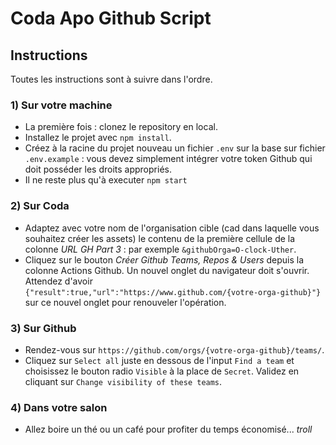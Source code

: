 # Coda Apo Github Script

## Instructions

Toutes les instructions sont à suivre dans l'ordre.

### 1) Sur votre machine

- La première fois : clonez le repository en local.
- Installez le projet avec `npm install`.
- Créez à la racine du projet nouveau un fichier `.env` sur la base sur fichier `.env.example` : vous devez simplement intégrer votre token Github qui doit posséder les droits appropriés.
- Il ne reste plus qu'à executer `npm start`

### 2) Sur Coda

- Adaptez avec votre nom de l'organisation cible (cad dans laquelle vous souhaitez créer les assets) le contenu de la première cellule de la colonne _URL GH Part 3_ : par exemple `&githubOrga=O-clock-Uther`.
- Cliquez sur le bouton _Créer Github Teams, Repos & Users_ depuis la colonne Actions Github. Un nouvel onglet du navigateur doit s'ouvrir. Attendez d'avoir `{"result":true,"url":"https://www.github.com/{votre-orga-github}"}` sur ce nouvel onglet pour renouveler l'opération.

### 3) Sur Github

- Rendez-vous sur `https://github.com/orgs/{votre-orga-github}/teams/`.
- Cliquez sur `Select all` juste en dessous de l'input `Find a team` et choisissez le bouton radio `Visible` à la place de `Secret`. Validez en cliquant sur `Change visibility of these teams`.

### 4) Dans votre salon

- Allez boire un thé ou un café pour profiter du temps économisé... _troll_

